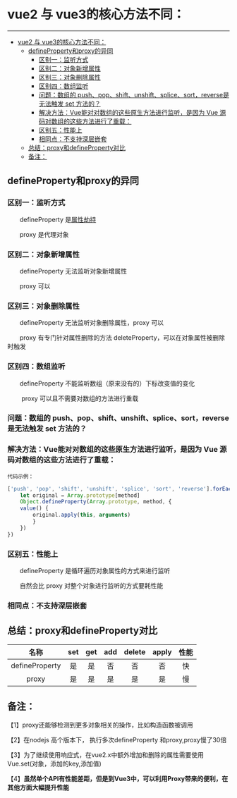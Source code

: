 # vue2 与 vue3的核心方法不同：

---
- [vue2 与 vue3的核心方法不同：](#vue2-与-vue3的核心方法不同)
  - [defineProperty和proxy的异同](#defineproperty和proxy的异同)
    - [区别一：监听方式](#区别一监听方式)
    - [区别二：对象新增属性](#区别二对象新增属性)
    - [区别三：对象删除属性](#区别三对象删除属性)
    - [区别四：数组监听](#区别四数组监听)
    - [问题：数组的 push、pop、shift、unshift、splice、sort，reverse是无法触发 set 方法的？](#问题数组的-pushpopshiftunshiftsplicesortreverse是无法触发-set-方法的)
    - [解决方法：Vue能对对数组的这些原生方法进行监听，是因为 Vue 源码对数组的这些方法进行了重载：](#解决方法vue能对对数组的这些原生方法进行监听是因为-vue-源码对数组的这些方法进行了重载)
    - [区别五：性能上](#区别五性能上)
    - [相同点：不支持深层嵌套](#相同点不支持深层嵌套)
  - [总结：proxy和defineProperty对比](#总结proxy和defineproperty对比)
  - [备注：](#备注)
## defineProperty和proxy的异同

### 区别一：监听方式

&emsp;&emsp;defineProperty 是[属性劫持](/vue/reactive2)

&emsp;&emsp;proxy 是代理对象

### 区别二：对象新增属性

&emsp;&emsp;defineProperty 无法监听对象新增属性

&emsp;&emsp;proxy 可以

### 区别三：对象删除属性

&emsp;&emsp;defineProperty 无法监听对象删除属性，proxy 可以

&emsp;&emsp;proxy 有专门针对属性删除的方法 deleteProperty，可以在对象属性被删除时触发

### 区别四：数组监听

&emsp;&emsp;defineProperty 不能监听数组（原来没有的）下标改变值的变化

&emsp;&emsp; proxy 可以且不需要对数组的方法进行重载

### 问题：数组的 push、pop、shift、unshift、splice、sort，reverse是无法触发 set 方法的？
### 解决方法：Vue能对对数组的这些原生方法进行监听，是因为 Vue 源码对数组的这些方法进行了重载：

`代码示例：`

```javascript
['push', 'pop', 'shift', 'unshift', 'splice', 'sort', 'reverse'].forEach(method => {
    let original = Array.prototype[method]
    Object.defineProperty(Array.prototype, method, {
    value() {
        original.apply(this, arguments)
        }
    })
})
```          

### 区别五：性能上

&emsp;&emsp;defineProperty 是循环遍历对象属性的方式来进行监听

&emsp;&emsp;自然会比 proxy 对整个对象进行监听的方式要耗性能

### 相同点：不支持深层嵌套

## 总结：proxy和defineProperty对比
    
|名称|set|get|add|delete|apply|性能|
|:--:|:--:|:--:|:--:|:--:|:--:|:--:|
|defineProperty|是|是|否|否|否|快|
|proxy|是|是|是|是|是|慢|

## 备注：

【1】proxy还能够检测到更多对象相关的操作，比如构造函数被调用

【2】在nodejs 高个版本下， 执行多次defineProperty 和proxy,proxy慢了30倍

【3】为了继续使用响应式，在vue2.x中额外增加和删除的属性需要使用 Vue.set(对象，添加的key,添加值)

【4】**虽然单个API有性能差距，但是到Vue3中，可以利用Proxy带来的便利，在其他方面大幅提升性能**

